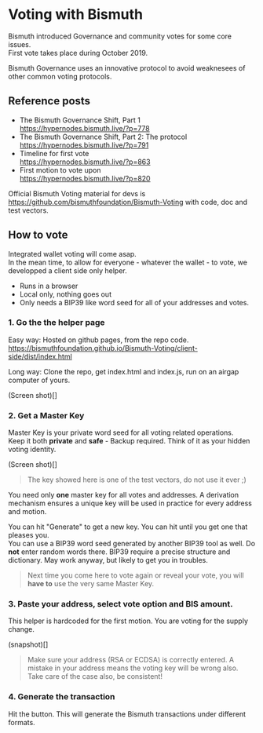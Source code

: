 # Voting with Bismuth

Bismuth introduced Governance and community votes for some core issues.  
First vote takes place during October 2019.

Bismuth Governance uses an innovative protocol to avoid weaknesees of other common voting protocols.

## Reference posts

- The Bismuth Governance Shift, Part 1  
https://hypernodes.bismuth.live/?p=778
- The Bismuth Governance Shift, Part 2: The protocol  
https://hypernodes.bismuth.live/?p=791
- Timeline for first vote  
https://hypernodes.bismuth.live/?p=863
- First motion to vote upon  
https://hypernodes.bismuth.live/?p=820

Official Bismuth Voting material for devs is https://github.com/bismuthfoundation/Bismuth-Voting with code, doc and test vectors.


## How to vote

Integrated wallet voting will come asap.  
In the mean time, to allow for everyone - whatever the wallet - to vote, we developped a client side only helper.  

- Runs in a browser
- Local only, nothing goes out
- Only needs a BIP39 like word seed for all of your addresses and votes.

### 1. Go the the helper page

Easy way: Hosted on github pages, from the repo code.  
https://bismuthfoundation.github.io/Bismuth-Voting/client-side/dist/index.html

Long way: Clone the repo, get index.html and index.js, run on an airgap computer of yours.

(Screen shot)[]

### 2. Get a Master Key

Master Key is your private word seed for all voting related operations.  
Keep it both **private** and **safe** - Backup required. Think of it as your hidden voting identity.

(Screen shot)[]

> The key showed here is one of the test vectors, do not use it ever ;)

You need only **one** master key for all votes and addresses. A derivation mechanism ensures a unique key will be used in practice for every address and motion.

You can hit "Generate" to get a new key. You can hit until you get one that pleases you.  
You can use a BIP39 word seed generated by another BIP39 tool as well.
Do **not** enter random words there. BIP39 require a precise structure and dictionary. 
May work anyway, but likely to get you in troubles.  

> Next time you come here to vote again or reveal your vote, you will **have to** use the very same Master Key.

### 3. Paste your address, select vote option and BIS amount.

This helper is hardcoded for the first motion. You are voting for the supply change.

(snapshot)[]

> Make sure your address (RSA or ECDSA) is correctly entered. A mistake in your address means the voting key will be wrong also.  
> Take care of the case also, be consistent!

### 4. Generate the transaction

Hit the button. This will generate the Bismuth transactions under different formats.



